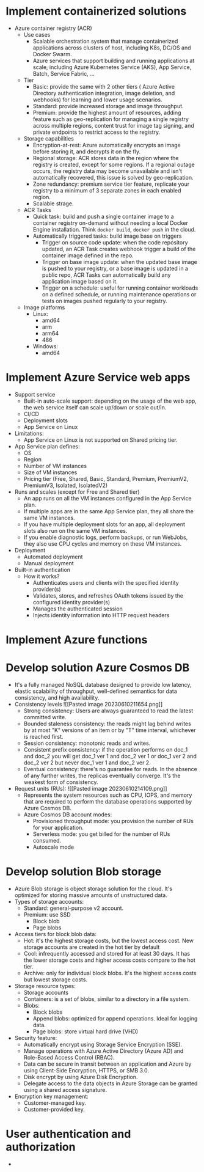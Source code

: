 # Implement containerized solutions
- Azure container registry (ACR)
	- Use cases
		- Scalable orchestration system that manage containerized applications across clusters of host, including K8s, DC/OS and Docker Swarm.
		- Azure services that support building and running applications at scale, including Azure Kubernetes Service (AKS), App Service, Batch, Service Fabric, ...
	- Tier
		- Basic: provide the same with 2 other tiers ( Azure Active Directory authentication integration, image deletion, and webhooks) for learning and lower usage scenarios.
		- Standard: provide increased storage and image throughput.
		- Premium: provide the highest amount of resources, adding feature such as geo-replication for managing a single registry across multiple regions, content trust for image tag signing, and private endpoints to restrict access to the registry.
	- Storage capabilities
		- Encryption-at-rest: Azure automatically encrypts an image before storing it, and decrypts it on the fly.
		- Regional storage: ACR stores data in the region where the registry is created, except for some regions. If a regional outage occurs, the registry data may become unavailable and isn't automatically recovered, this issue is solved by geo-replication.
		- Zone redundancy: premium service tier feature, replicate your registry to a minimum of 3 separate zones in each enabled region.
		- Scalable strage.
	- ACR Tasks 
		- Quick task: build and push a single container image to a container registry on-demand without needing a local Docker Engine installation. Think `docker build`, `docker push` in the cloud.
		- Automatically triggered tasks: build image base on triggers
			- Trigger on source code update: when the code repository updated, an ACR Task creates webhook trigger a build of the container image defined in the repo.
			- Trigger on base image update: when the updated base image is pushed to your registry, or a base image is updated in a public repo, ACR Tasks can automatically build any application image based on it.
			- Trigger on a schedule: useful for running container workloads on a defined schedule, or running maintenance operations or tests on images pushed regularly to your registry.
	- Image platforms
		- Linux:
			- amd64
			- arm
			- arm64
			- 486
		- Windows:
			- amd64
# Implement Azure Service web apps
- Support service
	- Built-in auto-scale support: depending on the usage of the web app, the web service itself can scale up/down or scale out/in.
	- CI/CD
	- Deployment slots
	- App Service on Linux
- Limitations:
	- App Service on Linux is not supported on Shared pricing tier.
- App Service plan defines:
	- OS
	- Region
	- Number of VM instances
	- Size of VM instances
	- Pricing tier (Free, Shared, Basic, Standard, Premium, PremiumV2, PremiumV3, Isolated, IsolatedV2)
- Runs and scales (except for Free and Shared tier)
	- An app runs on all the VM instances configured in the App Service plan.
	- If multiple apps are in the same App Service plan, they all share the same VM instances.
	- If you have multiple deployment slots for an app, all deployment slots also run on the same VM instances.
	- If you enable diagnostic logs, perform backups, or run WebJobs, they also use CPU cycles and memory on these VM instances.
- Deployment
	- Automated deployment
	- Manual deployment
- Built-in authentication
	- How it works?
		- Authenticates users and clients with the specified identity provider(s)
		- Validates, stores, and refreshes OAuth tokens issued by the configured identity provider(s)
		- Manages the authenticated session
		- Injects identity information into HTTP request headers
# Implement Azure functions
# Develop solution Azure Cosmos DB
- It's a fully managed NoSQL database designed to provide low latency, elastic scalability of throughput, well-defined semantics for data consistency, and high availability.
- Consistency levels
	 ![[Pasted image 20230610211654.png]]
	 - Strong consistency: Users are always guaranteed to read the latest committed write.
	 - Bounded staleness consistency: the reads might lag behind writes by at most "K" versions of an item or by "T" time interval, whichever is reached first.
	 - Session consistency: monotonic reads and writes.
	 - Consistent prefix consistency: if the operation performs on doc_1 and doc_2 you will get doc_1 ver 1 and doc_2 ver 1 or doc_1 ver 2 and doc_2 ver 2 but never doc_1 ver 1 and doc_2 ver 2.
	 - Eventual consistency: there's no guarantee for reads. In the absence of any further writes, the replicas eventually converge. It's the weakest form of consistency.
- Request units (RUs):
	  ![[Pasted image 20230610214109.png]]
	- Represents the system resources such as CPU, IOPS, and memory that are required to perform the database operations supported by Azure Cosmos DB.
	- Azure Cosmos DB account modes:
		- Provisioned throughput mode: you provision the number of RUs for your application.
		- Serverless mode: you get billed for the number of RUs consumed.
		- Autoscale mode
# Develop solution Blob storage
- Azure Blob storage is object storage solution for the cloud. It's optimized for storing massive amounts of unstructured data.
- Types of storage accounts:
	- Standard: general-purpose v2 account.
	- Premium: use SSD
		- Block blob
		- Page blobs
- Access tiers for block blob data:
	- Hot: it's the highest storage costs, but the lowest access cost. New storage accounts are created in the hot tier by default
	- Cool: infrequently accessed and stored for at least 30 days. It has the lower storage costs and higher access costs compare to the hot tier.
	- Archive: only for individual block blobs. It's the highest access costs but lowest storage costs.
- Storage resource types:
	- Storage accounts
	- Containers: is a set of blobs, similar to a directory in a file system.
	- Blobs:
		- Block blobs
		- Append blobs: optimized for append operations. Ideal for logging data.
		- Page blobs: store virtual hard drive (VHD)
- Security feature:
	- Automatically encrypt using Storage Service Encryption (SSE).
	- Manage operations with Azure Active Directory (Azure AD) and Role-Based Access Control (RBAC).
	- Data can be secure in transit between an application and Azure by using Client-Side Encryption, HTTPS, or SMB 3.0.
	- Disk encrypt by using Azure Disk Encryption.
	- Delegate access to the data objects in Azure Storage can be granted using a shared access signature.
- Encryption key management:
	- Customer-managed key.
	- Customer-provided key.
# User authentication and authorization
- 